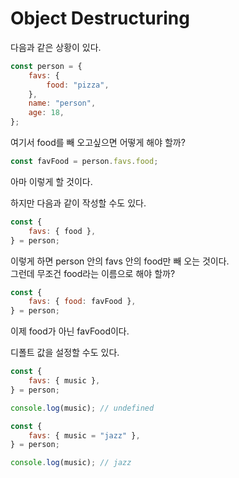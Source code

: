 # Object Destructuring

다음과 같은 상황이 있다.

```javascript
const person = {
    favs: {
        food: "pizza",
    },
    name: "person",
    age: 18,
};
```

여기서 food를 빼 오고싶으면 어떻게 해야 할까?

```javascript
const favFood = person.favs.food;
```

아마 이렇게 할 것이다.

하지만 다음과 같이 작성할 수도 있다.

```javascript
const {
    favs: { food },
} = person;
```

이렇게 하면 person 안의 favs 안의 food만 빼 오는 것이다. <br>
그런데 무조건 food라는 이름으로 해야 할까?

```javascript
const {
    favs: { food: favFood },
} = person;
```

이제 food가 아닌 favFood이다.

디폴트 값을 설정할 수도 있다.

```javascript
const {
    favs: { music },
} = person;

console.log(music); // undefined
```

```javascript
const {
    favs: { music = "jazz" },
} = person;

console.log(music); // jazz
```
